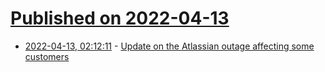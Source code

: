 # [Published on 2022-04-13](index.md)

* [2022-04-13, 02:12:11](https://news.ycombinator.com/item?id=31010501) - [Update on the Atlassian outage affecting some customers](https://www.atlassian.com/engineering/april-2022-outage-update)
